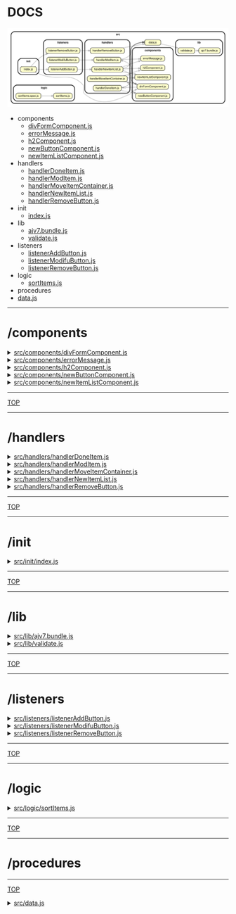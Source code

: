 <!-- BEGIN TITLE -->

# DOCS

<!-- END TITLE -->

<!-- BEGIN TREE -->

![dependency graph](./dependency-graph.svg)

<!-- END TREE -->

<!-- BEGIN TOC -->

- components
  - [divFormComponent.js](#srccomponentsdivFormComponentjs)
  - [errorMessage.js](#srccomponentserrorMessagejs)
  - [h2Component.js](#srccomponentsh2Componentjs)
  - [newButtonComponent.js](#srccomponentsnewButtonComponentjs)
  - [newItemListComponent.js](#srccomponentsnewItemListComponentjs)
- handlers
  - [handlerDoneItem.js](#srchandlershandlerDoneItemjs)
  - [handlerModItem.js](#srchandlershandlerModItemjs)
  - [handlerMoveItemContainer.js](#srchandlershandlerMoveItemContainerjs)
  - [handlerNewItemList.js](#srchandlershandlerNewItemListjs)
  - [handlerRemoveButton.js](#srchandlershandlerRemoveButtonjs)
- init
  - [index.js](#srcinitindexjs)
- lib
  - [ajv7.bundle.js](#srclibajv7bundlejs)
  - [validate.js](#srclibvalidatejs)
- listeners
  - [listenerAddButton.js](#srclistenerslistenerAddButtonjs)
  - [listenerModifuButton.js](#srclistenerslistenerModifuButtonjs)
  - [listenerRemoveButton.js](#srclistenerslistenerRemoveButtonjs)
- logic
  - [sortItems.js](#srclogicsortItemsjs)
- procedures
- [data.js](#srcdatajs)

<!-- END TOC -->

<!-- BEGIN DOCS -->

---

# /components

<details><summary><a href="../src/components/divFormComponent.js" id="srccomponentsdivFormComponentjs">src/components/divFormComponent.js</a></summary>

</details>

<details><summary><a href="../src/components/errorMessage.js" id="srccomponentserrorMessagejs">src/components/errorMessage.js</a></summary>

</details>

<details><summary><a href="../src/components/h2Component.js" id="srccomponentsh2Componentjs">src/components/h2Component.js</a></summary>

</details>

<details><summary><a href="../src/components/newButtonComponent.js" id="srccomponentsnewButtonComponentjs">src/components/newButtonComponent.js</a></summary>

</details>

<details><summary><a href="../src/components/newItemListComponent.js" id="srccomponentsnewItemListComponentjs">src/components/newItemListComponent.js</a></summary>

</details>

---

[TOP](#DOCS)

---

# /handlers

<details><summary><a href="../src/handlers/handlerDoneItem.js" id="srchandlershandlerDoneItemjs">src/handlers/handlerDoneItem.js</a></summary>

</details>

<details><summary><a href="../src/handlers/handlerModItem.js" id="srchandlershandlerModItemjs">src/handlers/handlerModItem.js</a></summary>

</details>

<details><summary><a href="../src/handlers/handlerMoveItemContainer.js" id="srchandlershandlerMoveItemContainerjs">src/handlers/handlerMoveItemContainer.js</a></summary>

</details>

<details><summary><a href="../src/handlers/handlerNewItemList.js" id="srchandlershandlerNewItemListjs">src/handlers/handlerNewItemList.js</a></summary>

</details>

<details><summary><a href="../src/handlers/handlerRemoveButton.js" id="srchandlershandlerRemoveButtonjs">src/handlers/handlerRemoveButton.js</a></summary>

</details>

---

[TOP](#DOCS)

---

# /init

<details><summary><a href="../src/init/index.js" id="srcinitindexjs">src/init/index.js</a></summary>

</details>

---

[TOP](#DOCS)

---

# /lib

<details><summary><a href="../src/lib/ajv7.bundle.js" id="srclibajv7bundlejs">src/lib/ajv7.bundle.js</a></summary>

</details>

<details><summary><a href="../src/lib/validate.js" id="srclibvalidatejs">src/lib/validate.js</a></summary>

</details>

---

[TOP](#DOCS)

---

# /listeners

<details><summary><a href="../src/listeners/listenerAddButton.js" id="srclistenerslistenerAddButtonjs">src/listeners/listenerAddButton.js</a></summary>

</details>

<details><summary><a href="../src/listeners/listenerModifuButton.js" id="srclistenerslistenerModifuButtonjs">src/listeners/listenerModifuButton.js</a></summary>

</details>

<details><summary><a href="../src/listeners/listenerRemoveButton.js" id="srclistenerslistenerRemoveButtonjs">src/listeners/listenerRemoveButton.js</a></summary>

</details>

---

[TOP](#DOCS)

---

# /logic

<details><summary><a href="../src/logic/sortItems.js" id="srclogicsortItemsjs">src/logic/sortItems.js</a></summary>

</details>

---

[TOP](#DOCS)

---

# /procedures

---

[TOP](#DOCS)

<details><summary><a href="../src/data.js" id="srcdatajs">src/data.js</a></summary>

</details>

<!-- END DOCS -->
